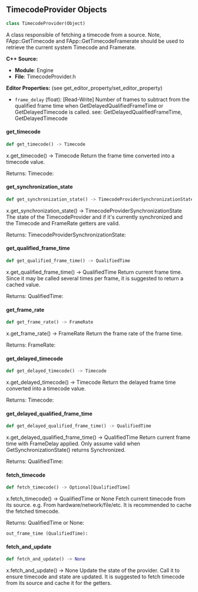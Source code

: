 ## TimecodeProvider Objects

```python
class TimecodeProvider(Object)
```

A class responsible of fetching a timecode from a source.
Note, FApp::GetTimecode and FApp::GetTimecodeFramerate should be used to retrieve
the current system Timecode and Framerate.

**C++ Source:**

- **Module**: Engine
- **File**: TimecodeProvider.h

**Editor Properties:** (see get_editor_property/set_editor_property)

- ``frame_delay`` (float):  [Read-Write] Number of frames to subtract from the qualified frame time when GetDelayedQualifiedFrameTime or GetDelayedTimecode is called.
  see: GetDelayedQualifiedFrameTime, GetDelayedTimecode

<a id="unreal.TimecodeProvider.get_timecode"></a>

#### get_timecode

```python
def get_timecode() -> Timecode
```

x.get_timecode() -> Timecode
Return the frame time converted into a timecode value.

Returns:
    Timecode:

<a id="unreal.TimecodeProvider.get_synchronization_state"></a>

#### get_synchronization_state

```python
def get_synchronization_state() -> TimecodeProviderSynchronizationState
```

x.get_synchronization_state() -> TimecodeProviderSynchronizationState
The state of the TimecodeProvider and if it's currently synchronized and the Timecode and FrameRate getters are valid.

Returns:
    TimecodeProviderSynchronizationState:

<a id="unreal.TimecodeProvider.get_qualified_frame_time"></a>

#### get_qualified_frame_time

```python
def get_qualified_frame_time() -> QualifiedTime
```

x.get_qualified_frame_time() -> QualifiedTime
Return current frame time.
Since it may be called several times per frame, it is suggested to return a cached value.

Returns:
    QualifiedTime:

<a id="unreal.TimecodeProvider.get_frame_rate"></a>

#### get_frame_rate

```python
def get_frame_rate() -> FrameRate
```

x.get_frame_rate() -> FrameRate
Return the frame rate of the frame time.

Returns:
    FrameRate:

<a id="unreal.TimecodeProvider.get_delayed_timecode"></a>

#### get_delayed_timecode

```python
def get_delayed_timecode() -> Timecode
```

x.get_delayed_timecode() -> Timecode
Return the delayed frame time converted into a timecode value.

Returns:
    Timecode:

<a id="unreal.TimecodeProvider.get_delayed_qualified_frame_time"></a>

#### get_delayed_qualified_frame_time

```python
def get_delayed_qualified_frame_time() -> QualifiedTime
```

x.get_delayed_qualified_frame_time() -> QualifiedTime
Return current frame time with FrameDelay applied.
Only assume valid when GetSynchronizationState() returns Synchronized.

Returns:
    QualifiedTime:

<a id="unreal.TimecodeProvider.fetch_timecode"></a>

#### fetch_timecode

```python
def fetch_timecode() -> Optional[QualifiedTime]
```

x.fetch_timecode() -> QualifiedTime or None
Fetch current timecode from its source. e.g. From hardware/network/file/etc.
It is recommended to cache the fetched timecode.

Returns:
    QualifiedTime or None: 

    out_frame_time (QualifiedTime):

<a id="unreal.TimecodeProvider.fetch_and_update"></a>

#### fetch_and_update

```python
def fetch_and_update() -> None
```

x.fetch_and_update() -> None
Update the state of the provider. Call it to ensure timecode and state are updated.
It is suggested to fetch timecode from its source and cache it for the getters.

<a id="unreal.GenlockedTimecodeProvider"></a>